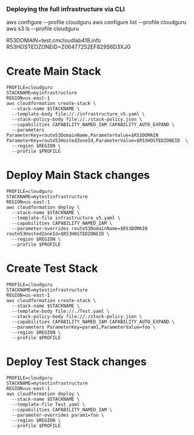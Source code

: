 ### Deploying the full infrastructure via CLI 
aws configure --profile cloudguru
aws configure list --profile cloudguru
aws s3 ls --profile cloudguru

R53DOMAIN=test.cmcloudlab418.info
R53HOSTEDZONEID=Z06477252EF829S6D3XJG


# Create Main Stack
```shell
PROFILE=cloudguru
STACKNAME=myinfrastructure
REGION=us-east-1
aws cloudformation create-stack \
  --stack-name $STACKNAME \
  --template-body file://./infrastructure_v5.yaml \
  --stack-policy-body file://./stack-policy.json \
  --capabilities CAPABILITY_NAMED_IAM CAPABILITY_AUTO_EXPAND \
  --parameters ParameterKey=route53DomainName,ParameterValue=$R53DOMAIN ParameterKey=route53HostedZoneId,ParameterValue=$R53HOSTEDZONEID  \
  --region $REGION \
  --profile $PROFILE
```

# Deploy Main Stack changes
```shell
PROFILE=cloudguru
STACKNAME=mytestinfrastructure
REGION=us-east-1
aws cloudformation deploy \
  --stack-name $STACKNAME \
  --template-file infrastructure_v5.yaml \
  --capabilities CAPABILITY_NAMED_IAM \
  --parameter-overrides route53DomainName=$R53DOMAIN route53HostedZoneId=$R53HOSTEDZONEID \
  --region $REGION \
  --profile $PROFILE
```

# Create Test Stack
```shell
PROFILE=cloudguru
STACKNAME=mytestinfrastructure
REGION=us-east-1
aws cloudformation create-stack \
  --stack-name $STACKNAME \
  --template-body file://./Test.yaml \
  --stack-policy-body file://./stack-policy.json \
  --capabilities CAPABILITY_NAMED_IAM CAPABILITY_AUTO_EXPAND \
  --parameters ParameterKey=param1,ParameterValue=foo \
  --region $REGION \
  --profile $PROFILE
```


# Deploy Test Stack changes
```shell
PROFILE=cloudguru
STACKNAME=mytestinfrastructure
REGION=us-east-1
aws cloudformation deploy \
  --stack-name $STACKNAME \
  --template-file Test.yaml \
  --capabilities CAPABILITY_NAMED_IAM \
  --parameter-overrides param1=foo \
  --region $REGION \
  --profile $PROFILE
```

